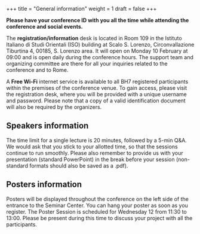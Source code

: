 +++
title = "General information"
weight = 1
draft = false
+++

**Please have your conference ID with you all the time while attending the conference and social events.**

The **registration/information** desk is located in Room 109 in the Istituto Italiano di Studi Orientali (ISO) building at Scalo S. Lorenzo, Circonvallazione Tiburtina 4, 00185, S. Lorenzo area. It will open on Monday 10 February at 09:00 and is open daily during the conference hours. The support team and organizing committee are there for all your inquiries related to the conference and to Rome.

A **Free Wi-Fi** internet service is available to all BH7 registered participants within the premises of the conference venue. To gain access, please visit the registration desk, where you will be provided with a unique username and password. Please note that a copy of a valid identification document will also be required by the organizers.

## Speakers information

The time limit for a single lecture is 20 minutes, followed by a 5-min Q&A. We would ask that you stick to your allotted time, so that the sessions continue to run smoothly.
Please also remember to provide us with your presentation (standard PowerPoint) in the break before your session (non-standard formats should also be saved as a .pdf).

## Posters information 
Posters will be displayed throughout the conference on the left side of the entrance to the Seminar Center. You can hang your poster as soon as you register. 
The Poster Session is scheduled for Wednesday 12 from 11:30 to 13:00. Please be present during this time to discuss your project with all the participants.